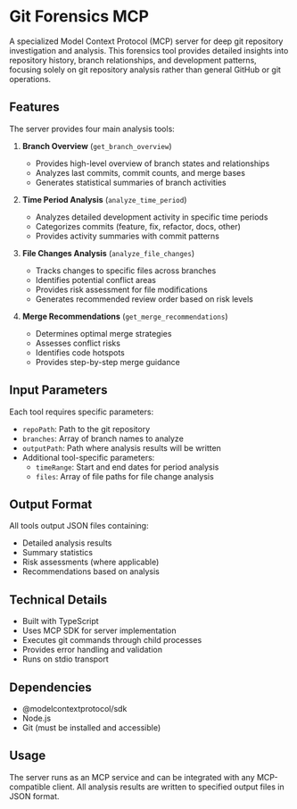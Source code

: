# Git Forensics MCP

A specialized Model Context Protocol (MCP) server for deep git repository investigation and analysis. This forensics tool provides detailed insights into repository history, branch relationships, and development patterns, focusing solely on git repository analysis rather than general GitHub or git operations.

## Features

The server provides four main analysis tools:

1. **Branch Overview** (`get_branch_overview`)
   - Provides high-level overview of branch states and relationships
   - Analyzes last commits, commit counts, and merge bases
   - Generates statistical summaries of branch activities

2. **Time Period Analysis** (`analyze_time_period`)
   - Analyzes detailed development activity in specific time periods
   - Categorizes commits (feature, fix, refactor, docs, other)
   - Provides activity summaries with commit patterns

3. **File Changes Analysis** (`analyze_file_changes`)
   - Tracks changes to specific files across branches
   - Identifies potential conflict areas
   - Provides risk assessment for file modifications
   - Generates recommended review order based on risk levels

4. **Merge Recommendations** (`get_merge_recommendations`)
   - Determines optimal merge strategies
   - Assesses conflict risks
   - Identifies code hotspots
   - Provides step-by-step merge guidance

## Input Parameters

Each tool requires specific parameters:

- `repoPath`: Path to the git repository
- `branches`: Array of branch names to analyze
- `outputPath`: Path where analysis results will be written
- Additional tool-specific parameters:
  - `timeRange`: Start and end dates for period analysis
  - `files`: Array of file paths for file change analysis

## Output Format

All tools output JSON files containing:
- Detailed analysis results
- Summary statistics
- Risk assessments (where applicable)
- Recommendations based on analysis

## Technical Details

- Built with TypeScript
- Uses MCP SDK for server implementation
- Executes git commands through child processes
- Provides error handling and validation
- Runs on stdio transport

## Dependencies

- @modelcontextprotocol/sdk
- Node.js
- Git (must be installed and accessible)

## Usage

The server runs as an MCP service and can be integrated with any MCP-compatible client. All analysis results are written to specified output files in JSON format.
